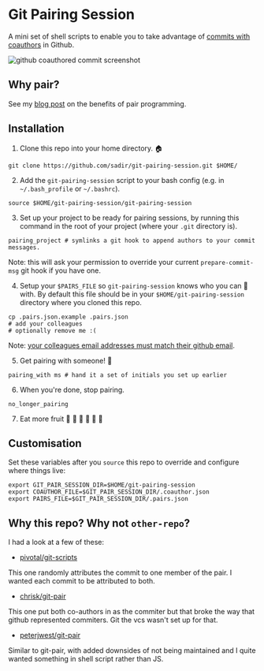 # Git Pairing Session

A mini set of shell scripts to enable you to take advantage of [commits with coauthors](https://github.com/blog/2496-commit-together-with-co-authors) in Github.

![github coauthored commit screenshot](https://i.imgur.com/2Yu1IdT.png)
## Why pair?

See my [blog post](https://tech.nested.com/) on the benefits of pair programming.

## Installation

1. Clone this repo into your home directory. :house:

```
git clone https://github.com/sadir/git-pairing-session.git $HOME/
```

2. Add the `git-pairing-session` script to your bash config (e.g. in `~/.bash_profile` or `~/.bashrc`).

```
source $HOME/git-pairing-session/git-pairing-session
```

3. Set up your project to be ready for pairing sessions, by running this command in the root of your project (where your `.git` directory is).

```
pairing_project # symlinks a git hook to append authors to your commit messages.
```

Note: this will ask your permission to override your current `prepare-commit-msg` git hook if you have one.

4. Setup your `$PAIRS_FILE` so `git-pairing-session` knows who you can :pear: with. By default this file should be in your `$HOME/git-pairing-session` directory where you cloned this repo.

```
cp .pairs.json.example .pairs.json
# add your colleagues
# optionally remove me :(
```

Note: [your colleagues email addresses must match their github email](https://help.github.com/articles/creating-a-commit-with-multiple-authors/).

5. Get pairing with someone! :muscle:

```
pairing_with ms # hand it a set of initials you set up earlier
```

6. When you're done, stop pairing.

```
no_longer_pairing
```

7. Eat more fruit :pear: :grapes: :tangerine: :green_apple: :banana: :cherries:

## Customisation

Set these variables after you `source` this repo to override and configure where things live:

```
export GIT_PAIR_SESSION_DIR=$HOME/git-pairing-session
export COAUTHOR_FILE=$GIT_PAIR_SESSION_DIR/.coauthor.json
export PAIRS_FILE=$GIT_PAIR_SESSION_DIR/.pairs.json
```

## Why this repo? Why not `other-repo`?

I had a look at a few of these:

* [pivotal/git-scripts](https://github.com/pivotal/git_scripts)

This one randomly attributes the commit to one member of the pair. I wanted each commit to be attributed to both.

* [chrisk/git-pair](https://github.com/chrisk/git-pair)

This one put both co-authors in as the commiter but that broke the way that github represented commiters. Git the vcs wasn't set up for that.

* [peterjwest/git-pair](https://github.com/peterjwest/git-pair)

Similar to git-pair, with added downsides of not being maintained and I quite wanted something in shell script rather than JS.
